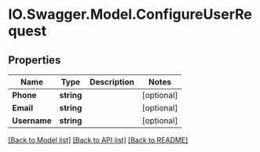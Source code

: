 # IO.Swagger.Model.ConfigureUserRequest
## Properties

Name | Type | Description | Notes
------------ | ------------- | ------------- | -------------
**Phone** | **string** |  | [optional] 
**Email** | **string** |  | [optional] 
**Username** | **string** |  | [optional] 

[[Back to Model list]](../README.md#documentation-for-models) [[Back to API list]](../README.md#documentation-for-api-endpoints) [[Back to README]](../README.md)

